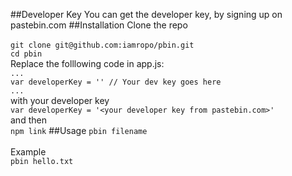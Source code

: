 ##Developer Key
You can get the developer key, by signing up on pastebin.com
##Installation
Clone the repo<br>    
`git clone git@github.com:iamropo/pbin.git`
<br>
`cd pbin`
<br>
Replace the folllowing code in app.js:<br>
`...`<br>
`var developerKey = '' // Your dev key goes here` <br>
`...`<br>
with your developer key<br>
`var developerKey = '<your developer key from pastebin.com>'`<br>
and then<br>
`npm link`
##Usage
`pbin filename`<br><br>
Example<br>
`pbin hello.txt`
